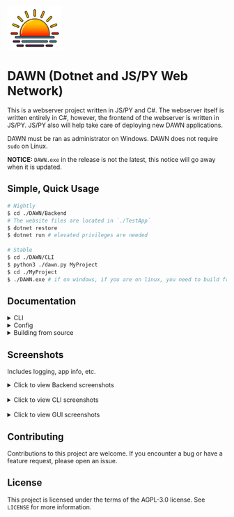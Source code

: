 <img style="width:25%;" src="./Docs/logo.png" />

# DAWN (Dotnet and JS/PY Web Network)

This is a webserver project written in JS/PY and C#. The
webserver itself is written entirely in C#, however, the
frontend of the webserver is written in JS/PY. JS/PY also
will help take care of deploying new DAWN applications.

DAWN must be ran as administrator on Windows.
DAWN does not require `sudo` on Linux.

**NOTICE:** ``DAWN.exe`` in the release is not the latest, this notice will go away when it is updated.

## Simple, Quick Usage

```sh
# Nightly
$ cd ./DAWN/Backend
# The website files are located in `./TestApp`
$ dotnet restore
$ dotnet run # elevated privileges are needed

# Stable
$ cd ./DAWN/CLI
$ python3 ./dawn.py MyProject
$ cd ./MyProject
$ ./DAWN.exe # if on windows, if you are on linux, you need to build from source in `./DAWN/Backend`
```

## Documentation

<details>
<summary>CLI</summary>
<br />

# [DAWN CLI](./Docs/CLI.md)

DAWN utilizes CLI in order to take
instructions from users. You can use
this CLI to build, deploy, and modify
DAWN applicaitons.

```sh
$ cd ./DAWN/CLI
$ ./dawn.py --help
```


# Create

The ``create`` command in DAWN lets you
create a new DAWN application. It takes
one argument which is the name of the project.

```sh
$ cd ./DAWN/CLI
$ ./dawn.py MyProject
# alternatively, for a GUI,
$ cd ./DAWN/Frontend/dawn-gui # (for create)
# you can either install the npm packages (electron, electron-forge/cli) and call npm start
# or unzip the executables in dist/ and run those
```

# Deploy

The ``deploy`` command in DAWN lets you
deploy a DAWN application via docker. It
takes one argument which is the name of
the project.

```sh
$ cd ./DAWN/CLI
$ ./dawn.py deploy MyProj
```

<hr />
</details> 

<details>
<summary>Config</summary>
<br />

# [Config](./Docs/Config.md) 

The config consists of a few key value pairs
that are imported by the webserver. The first
of these is the prefix array. This is an array
of prefixes that the webserver will use when
accepting incoming connections.

```json
{ 
    "Prefixes" : [ "http://localhost:8080/" ]
}
```

The next key value pair in the config is the root
directory value. The root directory is the directory
where your HTML is.

```json
{ 
    "RootDir" : "./TestApp/"
}
```

The last value is the Mappings array. This is to
declare what urls lead to what files.

```json
{
    "Mappings" : [ 
        {
            "request_path" : "/",
            "filename" : "./TestApp/index.html"
        },
        {
            "request_path" : "",
            "filename" : "./TestApp/index.html"
        }
    ]
}
```

The `RootDir` and `Mappings` are automatically tailored to the name of your DAWN project.

<hr />
</details>

<details>
<summary>Building from source</summary>
<br />

# [Building From Source](./Docs/BuildingFromSource.md)

The `Backend/` directory contains all the
files that make DAWN, well... work.

Dotnet 7.0 is required.

#### To test DAWN:
```sh
$ cd ./DAWN/Backend
$ dotnet restore
$ dotnet run
# The test application will run on http://localhost:8080
# The application website files are located at `./TestApp`
```

#### To build from source:
```sh
$ cd ./DAWN/Backend
$ dotnet restore
$ dotnet build
```

<hr />
</details>

## Screenshots
Includes logging, app info, etc.
<details>
<summary>Click to view Backend screenshots</summary>
<br />
<img src="https://media.discordapp.net/attachments/1084018888825634857/1085746833504088075/image.png" />
<br />
<img src="https://cdn.discordapp.com/attachments/1084018888825634857/1085746942086234222/image.png" />
<br />
<img src="https://cdn.discordapp.com/attachments/1084018888825634857/1085747030036598794/image.png" />
<br />
<img style="width:40%;" src="https://cdn.discordapp.com/attachments/1084018888825634857/1085747128518844508/image.png" />
<hr />
</details>

<br />

<details>
<summary>Click to view CLI screenshots</summary>
<br />
<img src="https://media.discordapp.net/attachments/1084018888825634857/1085749149703606273/90a1b735-e266-4747-adeb-6f3a0f79fa1e.png" />
<br />
<img src="https://media.discordapp.net/attachments/1084018888825634857/1085749365773176983/image.png" />
<br />
<img src="https://cdn.discordapp.com/attachments/1084018888825634857/1085749613056757812/image.png" />
<br />
<img style="width:40%;" src="https://cdn.discordapp.com/attachments/1084018888825634857/1085749908188971049/4796e621-ffd3-4aab-be50-998e22373c75.png" />
<hr />
</details>

<br />

<details>
<summary>Click to view GUI screenshots</summary>
<br />
<img src="https://cdn.discordapp.com/attachments/1084018888825634857/1085751805419466832/showcase1.gif" />
<br />
<img src="https://cdn.discordapp.com/attachments/1084018888825634857/1085752580430385202/showcase2.gif" />
<br />
<img src="https://cdn.discordapp.com/attachments/1084018888825634857/1085752877236113498/image.png" />
<hr />
</details>

## Contributing
Contributions to this project are welcome. If you encounter a bug or have a feature request, please open an issue.

## License
This project is licensed under the terms of the AGPL-3.0 license. See ``LICENSE`` for more information.